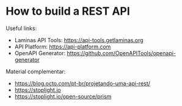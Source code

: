 # How to build a REST API
Useful links:
- Laminas API Tools: https://api-tools.getlaminas.org
- API Platform: https://api-platform.com
- OpenAPI Generator: https://github.com/OpenAPITools/openapi-generator

Material complementar:
- https://blog.octo.com/pt-br/projetando-uma-api-rest/
- https://stoplight.io
- https://stoplight.io/open-source/prism
